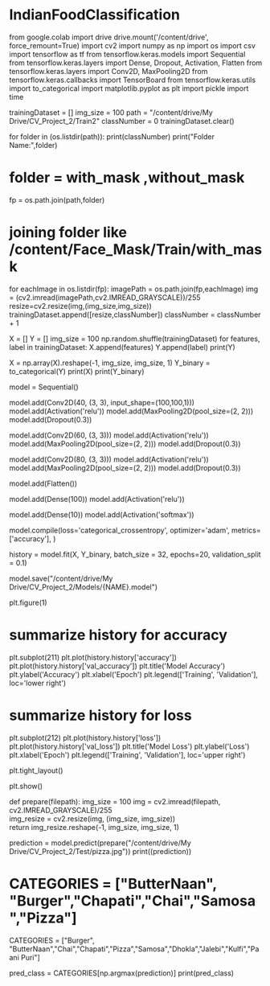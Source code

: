 # IndianFoodClassification

from google.colab import drive
drive.mount('/content/drive', force_remount=True)
import cv2
import numpy as np
import os
import csv
import tensorflow as tf
from tensorflow.keras.models import Sequential
from tensorflow.keras.layers import Dense, Dropout, Activation, Flatten
from tensorflow.keras.layers import Conv2D, MaxPooling2D
from tensorflow.keras.callbacks import TensorBoard
from tensorflow.keras.utils import to_categorical
import matplotlib.pyplot as plt
import pickle
import time

trainingDataset = []
img_size = 100
path = "/content/drive/My Drive/CV_Project_2/Train2"
classNumber = 0
trainingDataset.clear()

for folder in (os.listdir(path)):
  print(classNumber)
  print("Folder Name:",folder)
  # folder = with_mask ,without_mask
  fp = os.path.join(path,folder)
  # joining folder like /content/Face_Mask/Train/with_mask
  for eachImage in os.listdir(fp):
    imagePath = os.path.join(fp,eachImage)
    img = (cv2.imread(imagePath,cv2.IMREAD_GRAYSCALE))/255
    resize=cv2.resize(img,(img_size,img_size))
    trainingDataset.append([resize,classNumber])
  classNumber = classNumber + 1
  
  
X = []
Y = []
img_size = 100
np.random.shuffle(trainingDataset)
for features, label in trainingDataset:
    X.append(features)
    Y.append(label)
print(Y) 
  
  
X = np.array(X).reshape(-1, img_size, img_size, 1)
Y_binary = to_categorical(Y)
print(X)
print(Y_binary)

model = Sequential()

model.add(Conv2D(40, (3, 3), input_shape=(100,100,1)))
model.add(Activation('relu'))
model.add(MaxPooling2D(pool_size=(2, 2)))
model.add(Dropout(0.3))

model.add(Conv2D(60, (3, 3)))
model.add(Activation('relu'))
model.add(MaxPooling2D(pool_size=(2, 2)))
model.add(Dropout(0.3))

model.add(Conv2D(80, (3, 3)))
model.add(Activation('relu'))
model.add(MaxPooling2D(pool_size=(2, 2)))
model.add(Dropout(0.3))

model.add(Flatten())

model.add(Dense(100))
model.add(Activation('relu'))
 
model.add(Dense(10))
model.add(Activation('softmax'))

model.compile(loss='categorical_crossentropy',
              optimizer='adam',
              metrics=['accuracy'],
              )
              
history = model.fit(X, Y_binary,
          batch_size = 32,
          epochs=20, validation_split = 0.1)
 
model.save("/content/drive/My Drive/CV_Project_2/Models/{NAME}.model")

plt.figure(1)

# summarize history for accuracy

plt.subplot(211)
plt.plot(history.history['accuracy'])
plt.plot(history.history['val_accuracy'])
plt.title('Model Accuracy')
plt.ylabel('Accuracy')
plt.xlabel('Epoch')
plt.legend(['Training', 'Validation'], loc='lower right')

# summarize history for loss

plt.subplot(212)
plt.plot(history.history['loss'])
plt.plot(history.history['val_loss'])
plt.title('Model Loss')
plt.ylabel('Loss')
plt.xlabel('Epoch')
plt.legend(['Training', 'Validation'], loc='upper right')

plt.tight_layout()

plt.show()

def prepare(filepath):
    img_size = 100 
    img = cv2.imread(filepath, cv2.IMREAD_GRAYSCALE)/255  
    img_resize = cv2.resize(img, (img_size, img_size))  
    return img_resize.reshape(-1, img_size, img_size, 1)
    
    
prediction = model.predict(prepare("/content/drive/My Drive/CV_Project_2/Test/pizza.jpg"))
print((prediction))

# CATEGORIES = ["ButterNaan", "Burger","Chapati","Chai","Samosa","Pizza"]
CATEGORIES = ["Burger", "ButterNaan","Chai","Chapati","Pizza","Samosa","Dhokla","Jalebi","Kulfi","Paani Puri"]

pred_class = CATEGORIES[np.argmax(prediction)]
print(pred_class)

